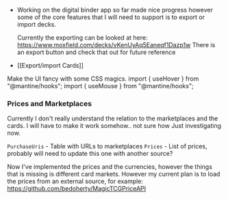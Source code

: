 
- Working on the digital binder app so far made nice progress however some of the core features that I will need to support is to export or import decks. 
  
  Currently the exporting can be looked at here: https://www.moxfield.com/decks/vKenUyAq5Eaneqf1Dazp1w There is an export button and check that out for future reference 
- [[Export/import Cards]]

Make the UI fancy with some CSS magics. 
import { useHover } from "@mantine/hooks";
import { useMouse } from "@mantine/hooks";


### Prices and Marketplaces

Currently I don't really understand the relation to the marketplaces and the cards. I will have to make it work somehow.. not sure how Just investigating now. 


`PurchaseUris` - Table with URLs to marketplaces
`Prices` - List of prices, probably will need to update this one with another source?

Now I've implemented the prices and the currencies, however the things that is missing is different card markets. However my current plan is to load the prices from an external source, for example: https://github.com/bedoherty/MagicTCGPriceAPI 

